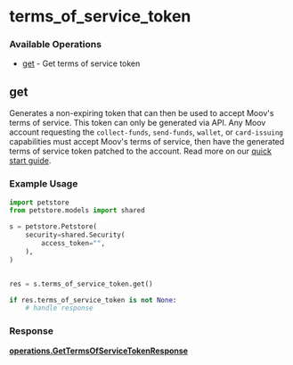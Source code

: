 # terms_of_service_token

### Available Operations

* [get](#get) - Get terms of service token

## get

Generates a non-expiring token that can then be used to accept Moov's terms of service. This token can only be generated via API. Any Moov account requesting the `collect-funds`, `send-funds`, `wallet`, or `card-issuing` capabilities must accept Moov's terms of service, then have the generated terms of service token patched to the account. Read more on our [quick start guide](https://docs.moov.io/guides/quick-start/#request-capabilities).

### Example Usage

```python
import petstore
from petstore.models import shared

s = petstore.Petstore(
    security=shared.Security(
        access_token="",
    ),
)


res = s.terms_of_service_token.get()

if res.terms_of_service_token is not None:
    # handle response
```


### Response

**[operations.GetTermsOfServiceTokenResponse](../../models/operations/gettermsofservicetokenresponse.md)**

